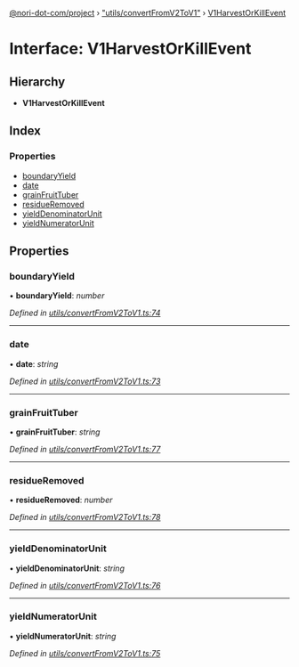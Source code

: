 [@nori-dot-com/project](../README.md) › ["utils/convertFromV2ToV1"](../modules/_utils_convertfromv2tov1_.md) › [V1HarvestOrKillEvent](_utils_convertfromv2tov1_.v1harvestorkillevent.md)

# Interface: V1HarvestOrKillEvent

## Hierarchy

* **V1HarvestOrKillEvent**

## Index

### Properties

* [boundaryYield](_utils_convertfromv2tov1_.v1harvestorkillevent.md#boundaryyield)
* [date](_utils_convertfromv2tov1_.v1harvestorkillevent.md#date)
* [grainFruitTuber](_utils_convertfromv2tov1_.v1harvestorkillevent.md#grainfruittuber)
* [residueRemoved](_utils_convertfromv2tov1_.v1harvestorkillevent.md#residueremoved)
* [yieldDenominatorUnit](_utils_convertfromv2tov1_.v1harvestorkillevent.md#yielddenominatorunit)
* [yieldNumeratorUnit](_utils_convertfromv2tov1_.v1harvestorkillevent.md#yieldnumeratorunit)

## Properties

###  boundaryYield

• **boundaryYield**: *number*

*Defined in [utils/convertFromV2ToV1.ts:74](https://github.com/nori-dot-eco/nori-dot-com/blob/1131583/packages/project/src/utils/convertFromV2ToV1.ts#L74)*

___

###  date

• **date**: *string*

*Defined in [utils/convertFromV2ToV1.ts:73](https://github.com/nori-dot-eco/nori-dot-com/blob/1131583/packages/project/src/utils/convertFromV2ToV1.ts#L73)*

___

###  grainFruitTuber

• **grainFruitTuber**: *string*

*Defined in [utils/convertFromV2ToV1.ts:77](https://github.com/nori-dot-eco/nori-dot-com/blob/1131583/packages/project/src/utils/convertFromV2ToV1.ts#L77)*

___

###  residueRemoved

• **residueRemoved**: *number*

*Defined in [utils/convertFromV2ToV1.ts:78](https://github.com/nori-dot-eco/nori-dot-com/blob/1131583/packages/project/src/utils/convertFromV2ToV1.ts#L78)*

___

###  yieldDenominatorUnit

• **yieldDenominatorUnit**: *string*

*Defined in [utils/convertFromV2ToV1.ts:76](https://github.com/nori-dot-eco/nori-dot-com/blob/1131583/packages/project/src/utils/convertFromV2ToV1.ts#L76)*

___

###  yieldNumeratorUnit

• **yieldNumeratorUnit**: *string*

*Defined in [utils/convertFromV2ToV1.ts:75](https://github.com/nori-dot-eco/nori-dot-com/blob/1131583/packages/project/src/utils/convertFromV2ToV1.ts#L75)*
